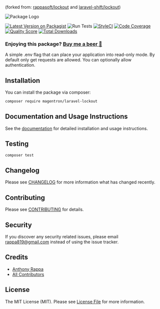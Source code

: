 (forked from: [rappasoft/lockout](https://github.com/rappasoft/lockout) and [laravel-shift/lockout](https://github.com/laravel-shift/lockout))

![Package Logo](https://banners.beyondco.de/Laravel%20Lockout.png?theme=light&packageName=rappasoft%2Flockout&pattern=hideout&style=style_1&description=Put+your+Laravel+application+into+read-only+mode&md=1&fontSize=100px&images=lock-closed)

[![Latest Version on Packagist](https://img.shields.io/packagist/v/magentron/laravel-lockout.svg?style=flat-square)](https://packagist.org/packages/magentron/laravel-lockout)
![Run Tests](https://github.com/magentron/laravel-lockout/workflows/Run%20Tests/badge.svg?branch=master)
[![StyleCI](https://styleci.io/repos/242222088/shield?style=plastic)](https://github.styleci.io/repos/242222088)
[![Code Coverage](https://scrutinizer-ci.com/g/magentron/laravel-lockout/badges/coverage.png?b=master)](https://scrutinizer-ci.com/g/magentron/laravel-lockout/?branch=master)
[![Quality Score](https://img.shields.io/scrutinizer/g/magentron/laravel-lockout.svg?style=flat-square)](https://scrutinizer-ci.com/g/magentron/laravel-lockout)
[![Total Downloads](https://img.shields.io/packagist/dt/magentron/laravel-lockout.svg?style=flat-square)](https://packagist.org/packages/magentron/laravel-lockout)

### Enjoying this package? [Buy me a beer 🍺](https://www.buymeacoffee.com/rappasoft)

A simple .env flag that can place your application into read-only mode. By default only get requests are allowed. You can optionally allow authentication.

## Installation

You can install the package via composer:

``` bash
composer require magentron/laravel-lockout
```

## Documentation and Usage Instructions

See the [documentation](https://rappasoft.com/docs/lockout) for detailed installation and usage instructions.

## Testing

``` bash
composer test
```

## Changelog

Please see [CHANGELOG](CHANGELOG.md) for more information what has changed recently.

## Contributing

Please see [CONTRIBUTING](CONTRIBUTING.md) for details.

## Security

If you discover any security related issues, please email rappa819@gmail.com instead of using the issue tracker.

## Credits

- [Anthony Rappa](https://github.com/rappasoft)
- [All Contributors](../../contributors)

## License

The MIT License (MIT). Please see [License File](LICENSE.md) for more information.
